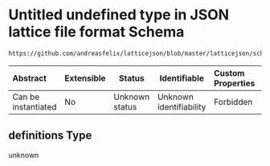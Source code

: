 # Untitled undefined type in JSON lattice file format Schema

```txt
https://github.com/andreasfelix/latticejson/blob/master/latticejson/schema.json#/definitions
```




| Abstract            | Extensible | Status         | Identifiable            | Custom Properties | Additional Properties | Access Restrictions | Defined In                                              |
| :------------------ | ---------- | -------------- | ----------------------- | :---------------- | --------------------- | ------------------- | ------------------------------------------------------- |
| Can be instantiated | No         | Unknown status | Unknown identifiability | Forbidden         | Allowed               | none                | [schema.json\*](out/schema.json "open original schema") |

## definitions Type

unknown
